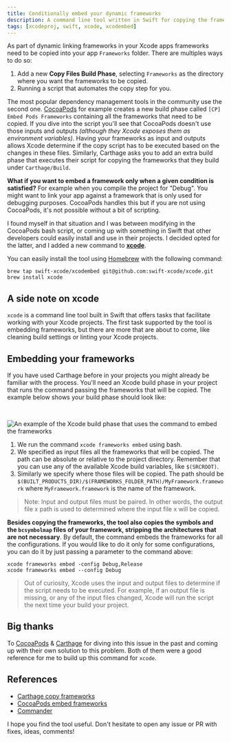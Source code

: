 ```yaml
---
title: Conditionally embed your dynamic frameworks
description: A command line tool written in Swift for copying the frameworks from your project to the output frameworks directory.
tags: [xcodeproj, swift, xcode, xcodembed]
---
```


As part of dynamic linking frameworks in your Xcode apps frameworks need to be copied into your app `Frameworks` folder. There are multiples ways to do so:

1. Add a new **Copy Files Build Phase**, selecting `Frameworks` as the directory where you want the frameworks to be copied.
2. Running a script that automates the copy step for you.

The most popular dependency management tools in the community use the second one. [CocoaPods](https://cocoapods.org) for example creates a new build phase called `[CP] Embed Pods Frameworks` containing all the frameworks that need to be copied. If you dive into the script you'll see that CocoaPods doesn't use those inputs and outputs _(although they Xcode exposes them as environment variables)_. Having your frameworks as input and outputs allows Xcode determine if the copy script has to be executed based on the changes in these files. Similarly, Carthage asks you to add an extra build phase that executes their script for copying the frameworks that they build under `Carthage/Build`.

**What if you want to embed a framework only when a given condition is satisfied?** For example when you compile the project for "Debug". You might want to link your app against a framework that is only used for debugging purposes. CocoaPods handles this but if you are not using CocoaPods, it's not possible without a bit of scripting.

I found myself in that situation and I was between modifying in the CocoaPods bash script, or coming up with something in Swift that other developers could easily install and use in their projects. I decided opted for the latter, and I added a new command to [**xcode**](https://github.com/swift-xcode/xcode).

You can easily install the tool using [Homebrew](https://brew.sh/) with the following command:

```language-bash
brew tap swift-xcode/xcodembed git@github.com:swift-xcode/xcode.git
brew install xcode
```

## A side note on xcode

`xcode` is a command line tool built in Swift that offers tasks that facilitate working with your Xcode projects. The first task supported by the tool is embedding frameworks, but there are more that are about to come, like cleaning build settings or linting your Xcode projects.

## Embedding your frameworks

If you have used Carthage before in your projects you might already be familiar with the process. You'll need an Xcode build phase in your project that runs the command passing the frameworks that will be copied. The example below shows your build phase should look like:

<br />

![An example of the Xcode build phase that uses the command to embed the frameworks](/images/posts/Frameworks-Embed.png)

1. We run the command `xcode frameworks embed` using bash.
2. We specified as input files all the frameworks that will be copied. The path can be absolute or relative to the project directory. Remember that you can use any of the available Xcode build variables, like `$(SRCROOT)`.
3. Similarly we specify where those files will be copied. The path should be `$(BUILT_PRODUCTS_DIR)/$(FRAMEWORKS_FOLDER_PATH)/MyFramework.framework` where `MyFramework.framework` is the name of the framework.

> Note: Input and output files must be paired. In other words, the output file x path is used to determined where the input file x will be copied.

**Besides copying the frameworks, the tool also copies the symbols and the `bcsymbolmap` files of your framework, stripping the architectures that are not necessary**. By default, the command embeds the frameworks for all the configurations. If you would like to do it only for some configurations, you can do it by just passing a parameter to the command above:

```language-bash
xcode frameworks embed -config Debug,Release
xcode frameworks embed --config Debug
```

> Out of curiosity, Xcode uses the input and output files to determine if the script needs to be executed. For example, if an output file is missing, or any of the input files changed, Xcode will run the script the next time your build your project.

## Big thanks

To [CocoaPods](https://cocoapods.org) & [Carthage](https://github.com/carthage) for diving into this issue in the past and coming up with their own solution to this problem. Both of them were a good reference for me to build up this command for `xcode`.

## References

- [Carthage copy frameworks](https://github.com/Carthage/Carthage/blob/master/Source/carthage/CopyFrameworks.swift)
- [CocoaPods embed frameworks](https://github.com/CocoaPods/CocoaPods/blob/master/lib/cocoapods/generator/embed_frameworks_script.rb)
- [Commander](https://github.com/kylef/Commander)

I hope you find the tool useful. Don't hesitate to open any issue or PR with fixes, ideas, comments!
